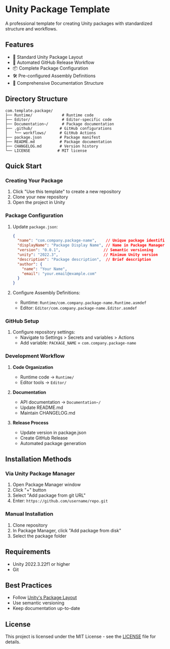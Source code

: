 # Unity Package Template

A professional template for creating Unity packages with standardized structure and workflows.

## Features

- 📁 Standard Unity Package Layout
- 🔄 Automated GitHub Release Workflow
- 📦 Complete Package Configuration
- 🛠 Pre-configured Assembly Definitions
- 📝 Comprehensive Documentation Structure

## Directory Structure

```
com.template.package/
├── Runtime/             # Runtime code
├── Editor/              # Editor-specific code
├── Documentation~/      # Package documentation
├── .github/            # GitHub configurations
│   └── workflows/      # GitHub Actions
├── package.json        # Package manifest
├── README.md           # Package documentation
├── CHANGELOG.md        # Version history
└── LICENSE            # MIT license
```

## Quick Start

### Creating Your Package

1. Click "Use this template" to create a new repository
2. Clone your new repository
3. Open the project in Unity

### Package Configuration

1. Update `package.json`:
   ```json
   {
     "name": "com.company.package-name",    // Unique package identifier
     "displayName": "Package Display Name", // Name in Package Manager
     "version": "0.0.1",                   // Semantic versioning
     "unity": "2022.3",                    // Minimum Unity version
     "description": "Package description",  // Brief description
     "author": {
       "name": "Your Name",
       "email": "your.email@example.com"
     }
   }
   ```

2. Configure Assembly Definitions:
   - Runtime: `Runtime/com.company.package-name.Runtime.asmdef`
   - Editor: `Editor/com.company.package-name.Editor.asmdef`

### GitHub Setup

1. Configure repository settings:
   - Navigate to Settings > Secrets and variables > Actions
   - Add variable: `PACKAGE_NAME` = `com.company.package-name`

### Development Workflow

1. **Code Organization**
   - Runtime code → `Runtime/`
   - Editor tools → `Editor/`

2. **Documentation**
   - API documentation → `Documentation~/`
   - Update README.md
   - Maintain CHANGELOG.md

3. **Release Process**
   - Update version in package.json
   - Create GitHub Release
   - Automated package generation

## Installation Methods

### Via Unity Package Manager

1. Open Package Manager window
2. Click "+" button
3. Select "Add package from git URL"
4. Enter: `https://github.com/username/repo.git`

### Manual Installation

1. Clone repository
2. In Package Manager, click "Add package from disk"
3. Select the package folder

## Requirements

- Unity 2022.3.22f1 or higher
- Git

## Best Practices

- Follow [Unity's Package Layout](https://docs.unity3d.com/Manual/cus-layout.html)
- Use semantic versioning
- Keep documentation up-to-date

## License

This project is licensed under the MIT License - see the [LICENSE](LICENSE) file for details. 